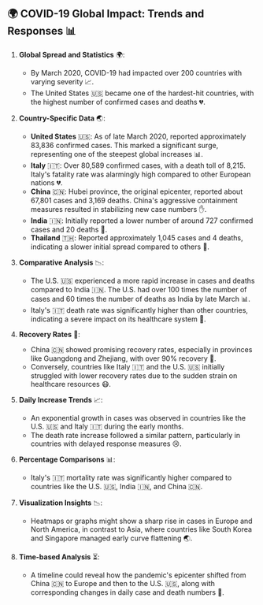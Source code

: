 ## 🌍 COVID-19 Global Impact: Trends and Responses 📊

1. **Global Spread and Statistics** 🌍:
   - By March 2020, COVID-19 had impacted over 200 countries with varying severity 📈.
   - The United States 🇺🇸 became one of the hardest-hit countries, with the highest number of confirmed cases and deaths 💔.

2. **Country-Specific Data** 🌏:
   - **United States** 🇺🇸: As of late March 2020, reported approximately 83,836 confirmed cases. This marked a significant surge, representing one of the steepest global increases 📊.
   - **Italy** 🇮🇹: Over 80,589 confirmed cases, with a death toll of 8,215. Italy's fatality rate was alarmingly high compared to other European nations 💔.
   - **China** 🇨🇳: Hubei province, the original epicenter, reported about 67,801 cases and 3,169 deaths. China's aggressive containment measures resulted in stabilizing new case numbers ✋.
   - **India** 🇮🇳: Initially reported a lower number of around 727 confirmed cases and 20 deaths 🌟.
   - **Thailand** 🇹🇭: Reported approximately 1,045 cases and 4 deaths, indicating a slower initial spread compared to others 🐢.

3. **Comparative Analysis** 📉:
   - The U.S. 🇺🇸 experienced a more rapid increase in cases and deaths compared to India 🇮🇳. The U.S. had over 100 times the number of cases and 60 times the number of deaths as India by late March 📊.
   - Italy's 🇮🇹 death rate was significantly higher than other countries, indicating a severe impact on its healthcare system 🚨.

4. **Recovery Rates** 💪:
   - China 🇨🇳 showed promising recovery rates, especially in provinces like Guangdong and Zhejiang, with over 90% recovery 🌟.
   - Conversely, countries like Italy 🇮🇹 and the U.S. 🇺🇸 initially struggled with lower recovery rates due to the sudden strain on healthcare resources 😷.

5. **Daily Increase Trends** 📈:
   - An exponential growth in cases was observed in countries like the U.S. 🇺🇸 and Italy 🇮🇹 during the early months.
   - The death rate increase followed a similar pattern, particularly in countries with delayed response measures 😢.

6. **Percentage Comparisons** 📊:
   - Italy's 🇮🇹 mortality rate was significantly higher compared to countries like the U.S. 🇺🇸, India 🇮🇳, and China 🇨🇳.

7. **Visualization Insights** 📉:
   - Heatmaps or graphs might show a sharp rise in cases in Europe and North America, in contrast to Asia, where countries like South Korea and Singapore managed early curve flattening 🌏.

8. **Time-based Analysis** ⏳:
   - A timeline could reveal how the pandemic's epicenter shifted from China 🇨🇳 to Europe and then to the U.S. 🇺🇸, along with corresponding changes in daily case and death numbers 🔄.
